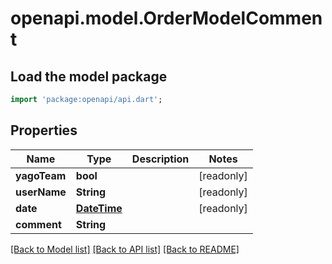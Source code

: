 # openapi.model.OrderModelComment

## Load the model package
```dart
import 'package:openapi/api.dart';
```

## Properties
Name | Type | Description | Notes
------------ | ------------- | ------------- | -------------
**yagoTeam** | **bool** |  | [readonly] 
**userName** | **String** |  | [readonly] 
**date** | [**DateTime**](DateTime.md) |  | [readonly] 
**comment** | **String** |  | 

[[Back to Model list]](../README.md#documentation-for-models) [[Back to API list]](../README.md#documentation-for-api-endpoints) [[Back to README]](../README.md)


